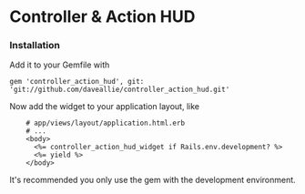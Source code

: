 # Controller & Action HUD

### Installation

Add it to your Gemfile with
```
gem 'controller_action_hud', git: 'git://github.com/daveallie/controller_action_hud.git'
```

Now add the widget to your application layout, like
```
    # app/views/layout/application.html.erb
    # ...
    <body>
      <%= controller_action_hud_widget if Rails.env.development? %>
      <%= yield %>
    </body>
```

It's recommended you only use the gem with the development environment.
